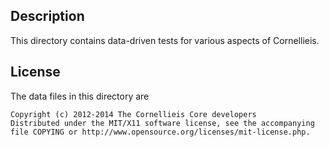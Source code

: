 Description
------------

This directory contains data-driven tests for various aspects of Cornellieis.

License
--------

The data files in this directory are

    Copyright (c) 2012-2014 The Cornellieis Core developers
    Distributed under the MIT/X11 software license, see the accompanying
    file COPYING or http://www.opensource.org/licenses/mit-license.php.

